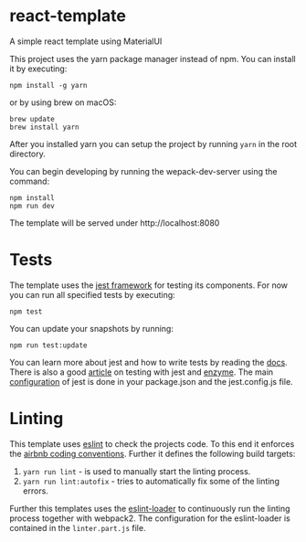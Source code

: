 # react-template
A simple react template using MaterialUI

This project uses the yarn package manager instead of npm. You can install it by executing:

    npm install -g yarn
    
or by using brew on macOS:

    brew update
    brew install yarn
    
After you installed yarn you can setup the project by running `yarn` in the root directory.

You can begin developing by running the wepack-dev-server using the command:

    npm install
    npm run dev
    
The template will be served under http://localhost:8080

# Tests

The template uses the [jest framework](https://facebook.github.io/jest/) for testing its components. For now you can run all specified tests by executing:

    npm test

You can update your snapshots by running:

    npm run test:update

You can learn more about jest and how to write tests by reading the [docs](https://facebook.github.io/jest/docs/getting-started.html). There is also a good [article](https://hackernoon.com/testing-react-components-with-jest-and-enzyme-41d592c174f#.tlptja67v) on testing with jest and [enzyme](https://github.com/airbnb/enzyme).
The main [configuration](https://facebook.github.io/jest/docs/configuration.html#configuration) of jest is done in your package.json and the jest.config.js file.


# Linting

This template uses [eslint](http://eslint.org/) to check the projects code. To this end it enforces the [airbnb coding
conventions](https://github.com/airbnb/javascript). Further it defines the following build targets:

1. `yarn run lint` - is used to manually start the linting process.
2. `yarn run lint:autofix` - tries to automatically fix some of the linting errors.

Further this templates uses the [eslint-loader](https://github.com/MoOx/eslint-loader) to continuously run the linting process together with webpack2. The configuration for the eslint-loader is contained in the `linter.part.js` file.
